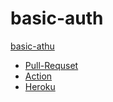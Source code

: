 # basic-auth
[basic-athu](./basic-athu.PNG)


* [Pull-Requset](https://github.com/MohammedAlDahleh/basic-auth/pull/6)<br>
* [Action](https://github.com/MohammedAlDahleh/basic-auth/actions)<br>
* [Heroku](https://mohammedbasic-auth.herokuapp.com/)<br>
